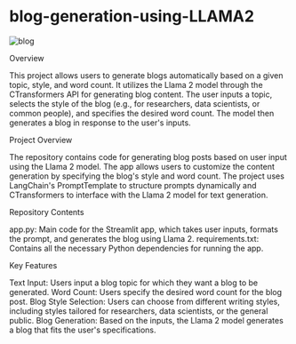 # blog-generation-using-LLAMA2

![blog](https://github.com/pallaviDonapati/blog-generation-using-LLAMA2/assets/144420250/0d312d7a-8882-4a53-b0bb-3cfa5514706c)

Overview

This project allows users to generate blogs automatically based on a given topic, style, and word count. It utilizes the Llama 2 model through the CTransformers API for generating blog content. The user inputs a topic, selects the style of the blog (e.g., for researchers, data scientists, or common people), and specifies the desired word count. The model then generates a blog in response to the user's inputs.

Project Overview

The repository contains code for generating blog posts based on user input using the Llama 2 model. The app allows users to customize the content generation by specifying the blog's style and word count. The project uses LangChain's PromptTemplate to structure prompts dynamically and CTransformers to interface with the Llama 2 model for text generation.

Repository Contents

app.py: Main code for the Streamlit app, which takes user inputs, formats the prompt, and generates the blog using Llama 2.
requirements.txt: Contains all the necessary Python dependencies for running the app.

Key Features

Text Input: Users input a blog topic for which they want a blog to be generated.
Word Count: Users specify the desired word count for the blog post.
Blog Style Selection: Users can choose from different writing styles, including styles tailored for researchers, data scientists, or the general public.
Blog Generation: Based on the inputs, the Llama 2 model generates a blog that fits the user's specifications.
